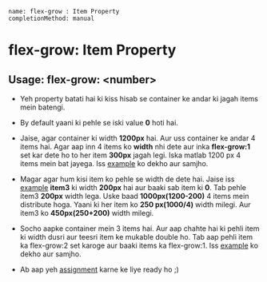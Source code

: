 ```ngMeta
name: flex-grow : Item Property
completionMethod: manual
```

# flex-grow: Item Property

## Usage: **flex-grow: \<number>**

 - Yeh property batati hai ki kiss hisab se container ke andar ki jagah items mein batengi.

 - By default yaani ki pehle se iski value **0** hoti hai.

 - Jaise, agar container ki width **1200px** hai. Aur uss container ke andar 4 items hai. Agar aap inn 4 items ko **width** nhi dete aur inka **flex-grow:1** set kar dete ho to her item **300px** jagah legi. Iska matlab 1200 px 4 items mein bat jayega. Iss [example](http://codepen.io/navgurukul/pen/ZLgppd) ko dekho aur samjho.

 - Magar agar hum kisi item ko pehle se width de dete hai. Jaise iss [example](http://codepen.io/navgurukul/pen/egqdPp) **item3** ki width **200px** hai aur baaki sab item ki **0**. Tab pehle item3 **200px** width lega. Uske baad **1000px(1200-200)** 4 items mein distribute hoga. Yaani ki her item ko **250 px(1000/4)** width milegi. Aur item3 ko **450px(250+200)** width milegi. 

 - Socho aapke container mein 3 items hai. Aur aap chahte hai ki pehli item ki width dusri aur teesri item ke mukable double ho. Tab aap pehli item ka flex-grow:2 set karoge aur baaki items ka flex-grow:1. Iss [example](http://codepen.io/navgurukul/pen/qReqZp) ko dekho aur samjho.

- Ab aap yeh [assignment](http://codepen.io/navgurukul/full/KaLWvw/) karne ke liye ready ho ;)


